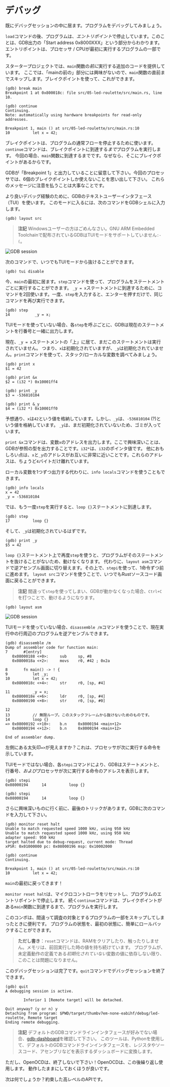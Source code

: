 <!-- # Debug it -->

# デバッグ

<!-- We are already inside a debugging session so let's debug our program. -->

既にデバッグセッションの中に居ます。プログラムをデバッグしてみましょう。

<!-- 
After the `load` command, our program is stopped at its *entry point*. This is indicated by the
"Start address 0x8000XXX" part of GDB's output. The entry point is the part of a program that a
processor / CPU will execute first.
 -->

`load`コマンドの後、プログラムは、*エントリポイント*で停止しています。このことは、GDB出力の「Start address 0x8000XXX」という部分からわかります。
エントリポイントは、プロセッサ / CPUが最初に実行するプログラムの一部です。

<!-- 
The starter project I've provided to you has some extra code that runs *before* the `main` function.
At this time, we are not interested in that "pre-main" part so let's skip right to the beginning of
the `main` function. We'll do that using a breakpoint:
 -->

スタータープロジェクトでは、`main`関数の*前に*実行する追加のコードを提供しています。
ここでは、「mainの前の」部分には興味がないので、`main`関数の直前までスキップします。ブレイクポイントを使って、これができます。

```
(gdb) break main
Breakpoint 1 at 0x800018c: file src/05-led-roulette/src/main.rs, line 10.

(gdb) continue
Continuing.
Note: automatically using hardware breakpoints for read-only addresses.

Breakpoint 1, main () at src/05-led-roulette/src/main.rs:10
10          let x = 42;
```

<!-- 
Breakpoints can be used to stop the normal flow of a program. The `continue` command will let the
program run freely *until* it reaches a breakpoint. In this case, until it reaches the `main`
function because there's a breakpoint there.
 -->

ブレイクポイントは、プログラムの通常フローを停止するために使います。`continue`コマンドは、ブレイクポイントに到達する*まで*プログラムを実行します。
今回の場合、`main`関数に到達するまでです。なぜなら、そこにブレイクポイントがあるからです。

<!-- 
Note that GDB output says "Breakpoint 1". Remember that our processor can only use six of these
breakpoints so it's a good idea to pay attention to these messages.
 -->

GDBが「Breakpoint 1」と出力していることに留意して下さい。今回のプロセッサでは、6個のブレイクポイントしか使えないことを思い出して下さい。
これらのメッセージに注意を払うことは大事なことです。

<!-- 
For a nicer debugging experience, we'll be using GDB's Text User Interface (TUI). To enter into that
mode, on the GDB shell enter the following command:
 -->

より良いデバッグ経験のために、GDBのテキストユーザーインタフェース（TUI）を使います。
このモードに入るには、次のコマンドをGDBシェルに入力します。

```
(gdb) layout src
```

<!-- 
> **NOTE** Apologies Windows users. The GDB shipped with the GNU ARM Embedded Toolchain doesn't
> support this TUI mode `:-(`.
 -->

> **注記** Windowsユーザーの方はごめんなさい。GNU ARM Embedded Toolchainで配布されているGDBはTUIモードをサポートしていません`:-(`。

![GDB session](../assets/gdb-layout-src.png "GDB TUI")

<!-- At any point you can leave the TUI mode using the following command: -->

次のコマンドで、いつでもTUIモードから抜けることができます。

```
(gdb) tui disable
```

<!-- 
OK. We are now at the beginning of `main`. We can advance the program statement by statement using
the `step` command. So let's use that twice to reach the `_y = x` statement. Once you've typed `step`
once you can just hit enter to run it
again.
 -->

今、`main`の最初に居ます。`step`コマンドを使って、プログラムをステートメントごとに実行することができます。
`_y = x`ステートメントに到達するために、コマンドを2回使います。一度、`step`を入力すると、エンターを押すだけで、同じコマンドを再び実行できます。

```
(gdb) step
14           _y = x;
```

<!-- 
If you are not using the TUI mode, on each `step` call GDB will print back the current statement
along with its line number.
 -->

TUIモードを使っていない場合、各`step`を呼ぶごとに、GDBは現在のステートメントを行番号と一緒に出力します。

<!-- 
We are now "on" the `_y = x` statement; that statement hasn't been executed yet. This means that `x`
is initialized but `_y` is not. Let's inspect those stack/local variables using the `print` command:
 -->

現在、`_y = x`ステートメントの「上」に居て、まだこのステートメントは実行されていません。
つまり、`x`は初期化されていますが、`_y`は初期化されていません。`print`コマンドを使って、スタック/ローカルな変数を調べてみましょう。

```
(gdb) print x
$1 = 42

(gdb) print &x
$2 = (i32 *) 0x10001ff4

(gdb) print _y
$3 = -536810104

(gdb) print &_y
$4 = (i32 *) 0x10001ff0
```

<!-- 
As expected, `x` contains the value `42`. `_y`, however, contains the value `-536810104` (?). Because
`_y` has not been initialized yet, it contains some garbage value.
 -->

予想通り、`x`は`42`という値を格納しています。しかし、`_y`は、`-536810104` (?)という値を格納しています。
`_y`は、まだ初期化されていないため、ゴミが入っています。

<!-- 
The command `print &x` prints the address of the variable `x`. The interesting bit here is that GDB
output shows the type of the reference: `i32*`, a pointer to an `i32` value. Another interesting
thing is that the addresses of `x` and `_y` are very close to each other: their addresses are just
`4` bytes apart.
 -->

`print &x`コマンドは、変数`x`のアドレスを出力します。ここで興味深いことは、GDBが参照の型を出力することです。`i32*`は、`i32`のポインタ値です。
他におもしろい点は、`x`と`_y`のアドレスがお互いに非常に近いことです。これらのアドレスは、ちょうど`4`バイトだけ離れています。

<!-- Instead of printing the local variables one by one, you can also use the `info locals` command: -->

ローカル変数を1つずつ出力する代わりに、`info locals`コマンドを使うこともできます。

```
(gdb) info locals
x = 42
_y = -536810104
```

<!-- OK. With another `step`, we'll be on top of the `loop {}` statement: -->

では、もう一度`step`を実行すると、`loop {}`ステートメントに到達します。

```
(gdb) step
17          loop {}
```

<!-- And `_y` should now be initialized. -->

そして、`_y`は初期化されているはずです。

```
(gdb) print _y
$5 = 42
```

<!-- 
If we use `step` again on top of the `loop {}` statement, we'll get stuck because the program will
never pass that statement. Instead, we'll switch to the disassemble view with the `layout asm`
command and advance one instruction at a time using `stepi`. You can always switch back into Rust
source code view later by issuing the `layout src` command again.
 -->

`loop {}`ステートメント上で再度`step`を使うと、プログラムがそのステートメントを抜けることがないため、動けなくなります。
代わりに、`layout asm`コマンドで逆アセンブル画面に切り替えます。その上で、`stepi`を使って、1命令ずつ前に進めます。
`layout src`コマンドを使うことで、いつでもRustソースコード画面に戻ることができます。

<!-- > **NOTE** If you used the `step` command by mistake and GDB got stuck, you can get unstuck by hitting `Ctrl+C`. -->

> **注記** 間違って`step`を使ってしまい、GDBが動かなくなった場合、`Ctrl+C`を打つことで、動けるようになります。

```
(gdb) layout asm
```

![GDB session](../assets/gdb-layout-asm.png "GDB disassemble")

<!-- 
If you are not using the TUI mode, you can use the `disassemble /m` command to disassemble the
program around the line you are currently at.
 -->

TUIモードを使っていない場合、`disassemble /m`コマンドを使うことで、現在実行中の行周辺のプログラムを逆アセンブルできます。

```
(gdb) disassemble /m
Dump of assembler code for function main:
7       #[entry]
   0x08000188 <+0>:     sub     sp, #8
   0x0800018a <+2>:     movs    r0, #42 ; 0x2a

8       fn main() -> ! {
9           let _y;
10          let x = 42;
   0x0800018c <+4>:     str     r0, [sp, #4]

11          _y = x;
   0x0800018e <+6>:     ldr     r0, [sp, #4]
   0x08000190 <+8>:     str     r0, [sp, #0]

12
13          // 無限ループ。このスタックフレームから抜けないためのものです。
14          loop {}
=> 0x08000192 <+10>:    b.n     0x8000194 <main+12>
   0x08000194 <+12>:    b.n     0x8000194 <main+12>

End of assembler dump.
```

<!-- See the fat arrow `=>` on the left side? It shows the instruction the processor will execute next. -->

左側にある太矢印`=>`が見えますか？これは、プロセッサが次に実行する命令を示しています。

<!-- 
If not inside the TUI mode on each `stepi` command GDB will print the statement, the line number
*and* the address of the instruction the processor will execute next.
 -->

TUIモードではない場合、各`stepi`コマンドにより、GDBはステートメントと、行番号、*および*プロセッサが次に実行する命令のアドレスを表示します。

```
(gdb) stepi
0x08000194      14          loop {}

(gdb) stepi
0x08000194      14          loop {}
```

<!-- One last trick before we move to something more interesting. Enter the following commands into GDB: -->

さらに興味深いものに行く前に、最後のトリックがあります。GDBに次のコマンドを入力して下さい。

```
(gdb) monitor reset halt
Unable to match requested speed 1000 kHz, using 950 kHz
Unable to match requested speed 1000 kHz, using 950 kHz
adapter speed: 950 kHz
target halted due to debug-request, current mode: Thread
xPSR: 0x01000000 pc: 0x08000196 msp: 0x10002000

(gdb) continue
Continuing.

Breakpoint 1, main () at src/05-led-roulette/src/main.rs:10
10          let x = 42;
```

<!-- We are now back at the beginning of `main`! -->

`main`の最初に戻ってきます！

<!-- 
`monitor reset halt` will reset the microcontroller and stop it right at the program entry point.
The following `continue` command will let the program run freely until it reaches the `main`
function that has a breakpoint on it.
 -->

`monitor reset halt`は、マイクロコントローラをリセットし、プログラムのエントリポイントで停止します。
続く`continue`コマンドは、ブレイクポイントがある`main`関数に到達するまで、プログラムを実行します。

<!-- 
This combo is handy when you, by mistake, skipped over a part of the program that you were
interested in inspecting. You can easily roll back the state of your program back to its very
beginning.
 -->

このコンボは、間違って調査の対象とするプログラムの一部をスキップしてしまったときに便利です。
プログラムの状態を、最初の状態に、簡単にロールバックすることができます。

<!-- 
> **The fine print**: This `reset` command doesn't clear or touch RAM. That memory will retain its
> values from the previous run. That shouldn't be a problem though, unless your program behavior
> depends of the value of *uninitialized* variables but that's the definition of Undefined Behavior
> (UB).
 -->

> **ただし書き**：`reset`コマンドは、RAMをクリアしたり、触ったりしません。メモリは、前回実行した時の値を持ち続けています。
> プログラムが、未定義動作の定義である*初期化されていない*変数の値に依存しない限り、このことは問題になりません。

<!-- We are done with this debug session. You can end it with the `quit` command. -->

このデバッグセッションは完了です。`quit`コマンドでデバッグセッションを終了できます。

```
(gdb) quit
A debugging session is active.

        Inferior 1 [Remote target] will be detached.

Quit anyway? (y or n) y
Detaching from program: $PWD/target/thumbv7em-none-eabihf/debug/led-roulette, Remote target
Ending remote debugging.
```

<!-- 
> **NOTE** If the default GDB CLI is not to your liking check out [gdb-dashboard]. It uses Python to
> turn the default GDB CLI into a dashboard that shows registers, the source view, the assembly view
> and other things.
 -->

> **注記** デフォルトのGDBコマンドラインインタフェースが好みでない場合、[gdb-dashboard]を確認して下さい。
> このツールは、Pythonを使用して、デフォルトのGDBコマンドラインインタフェースを、レジスタやソースコード、アセンブリなどを表示するダッシュボードに変換します。

[gdb-dashboard]: https://github.com/cyrus-and/gdb-dashboard#gdb-dashboard

<!-- 
Don't close OpenOCD though! We'll use it again and again later on. It's better
just to leave it running.
 -->

ただし、OpenOCDは、終了しないで下さい！OpenOCDは、この後繰り返し使用します。
動作したままにしておくほうが良いです。

<!-- What's next? The high level API I promised. -->

次は何でしょうか？約束した高レベルのAPIです。